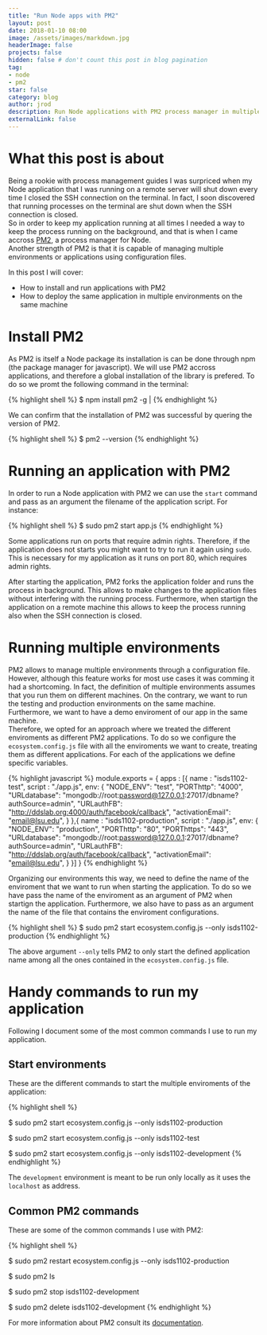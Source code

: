 ```yaml
---
title: "Run Node apps with PM2"
layout: post
date: 2018-01-10 08:00
image: /assets/images/markdown.jpg
headerImage: false
projects: false
hidden: false # don't count this post in blog pagination
tag:
- node
- pm2
star: false
category: blog
author: jrod
description: Run Node applications with PM2 process manager in multiple environments
externalLink: false
---
```


# What this post is about
Being a rookie with process management guides I was surpriced when my Node application that I was running on a remote server will shut down every time I closed the SSH connection on the terminal. In fact, I soon discovered that running processes on the terminal are shut down when the SSH connection is closed.  
So in order to keep my application running at all times I needed a way to keep the process running on the background, and that is when I came accross [PM2](http://pm2.keymetrics.io), a process manager for Node.  
Another strength of PM2 is that it is capable of managing multiple environments or applications using configuration files.  

In this post I will cover:  
- How to install and run applications with PM2  
- How to deploy the same application in multiple environments on the same machine  

# Install PM2
As PM2 is itself a Node package its installation is can be done through npm (the package manager for javascript). We will use PM2 accross applications, and therefore a global installation of the library is prefered. To do so we promt the following command in the terminal:  

{% highlight shell %}
$ npm install pm2 -g |
{% endhighlight %}

We can confirm that the installation of PM2 was successful by quering the version of PM2.  

{% highlight shell %}
$ pm2 --version
{% endhighlight %}

# Running an application with PM2
In order to run a Node application with PM2 we can use the ```start``` command and pass as an argument the filename of the application script. For instance: 

{% highlight shell %}
$ sudo pm2 start app.js
{% endhighlight %}

Some applications run on ports that require admin rights. Therefore, if the application does not starts you might want to try to run it again using ```sudo```. This is necessary for my application as it runs on port 80, which requires admin rights.  

After starting the application, PM2 forks the application folder and runs the process in background. This allows to make changes to the application files without interfering with the running process. Furthermore, when startign the application on a remote machine this allows to keep the process running also when the SSH connection is closed.  

# Running multiple environments
PM2 allows to manage multiple environments through a configuration file. However, although this feature works for most use cases it was comming it had a shortcoming. In fact, the definition of multiple environments assumes that you run them on different machines. On the contrary, we want to run the testing and production environments on the same machine. Furthermore, we want to have a demo enviroment of our app in the same machine.  
Therefore, we opted for an approach where we treated the different enviroments as different PM2 applications. To do so we configure the ```ecosystem.config.js``` file with all the enviroments we want to create, treating them as different applications. For each of the applications we define specific variables.

{% highlight javascript %}
module.exports = {
  apps : [{
    name        : "isds1102-test",
    script      : "./app.js",
    env: {
      "NODE_ENV": "test",
      "PORThttp": "4000",
      "URLdatabase": "mongodb://root:password@127.0.0.1:27017/dbname?authSource=admin",
      "URLauthFB": "http://ddslab.org:4000/auth/facebook/callback",
      "activationEmail": "email@lsu.edu",
    }
  },{
    name       : "isds1102-production",
    script     : "./app.js",
    env: {
      "NODE_ENV": "production",
      "PORThttp": "80",
      "PORThttps": "443",
      "URLdatabase": "mongodb://root:password@127.0.0.1:27017/dbname?authSource=admin",
      "URLauthFB": "http://ddslab.org/auth/facebook/callback",
      "activationEmail": "email@lsu.edu",
    }
  }]
}
{% endhighlight %}

Organizing our environments this way, we need to define the name of the enviroment that we want to run when starting the application. To do so we have pass the name of the enviroment as an argument of PM2 when startign the application. Furthermore, we also have to pass as an argument the name of the file that contains the enviroment configurations.  

{% highlight shell %}
$ sudo pm2 start ecosystem.config.js --only isds1102-production
{% endhighlight %}

The above argument ```--only``` tells PM2 to only start the defined application name among all the ones contained in the ```ecosystem.config.js``` file.

# Handy commands to run my application
Following I document some of the most common commands I use to run my application.  

## Start environments
These are the different commands to start the multiple enviroments of the application:

{% highlight shell %}
<!-- production environment -->
$ sudo pm2 start ecosystem.config.js --only isds1102-production

<!-- production test -->
$ sudo pm2 start ecosystem.config.js --only isds1102-test

<!-- production development -->
$ sudo pm2 start ecosystem.config.js --only isds1102-development
{% endhighlight %}

The ```development``` environment is meant to be run only locally as it uses the ```localhost``` as address.

## Common PM2 commands
These are some of the common commands I use with PM2:

{% highlight shell %}
<!-- restart an application -->
$ sudo pm2 restart ecosystem.config.js --only isds1102-production

<!-- list all the running applications -->
$ sudo pm2 ls

<!-- stop an application -->
$ sudo pm2 stop isds1102-development

<!-- delete an application -->
$ sudo pm2 delete isds1102-development
{% endhighlight %}

For more information about PM2 consult its [documentation](http://pm2.keymetrics.io/docs/usage/cluster-mode/).

